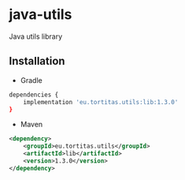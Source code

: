 # java-utils
Java utils library

## Installation

- Gradle
```bash
dependencies {
    implementation 'eu.tortitas.utils:lib:1.3.0'
}
```

- Maven
```xml
<dependency>
    <groupId>eu.tortitas.utils</groupId>
    <artifactId>lib</artifactId>
    <version>1.3.0</version>
</dependency>
```


